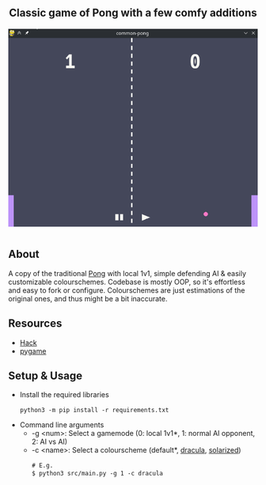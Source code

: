<div align="center" style="margin-bottom: 40px">
<h2 style="margin-bottom: 20px">Classic game of Pong with a few comfy additions</h2>
<img src="sample.gif" alt="AI vs AI with dracula-theme" widht="400" height="400">
</div>

## About
A copy of the traditional [Pong](https://en.wikipedia.org/wiki/Pong) with local 1v1, simple defending AI & easily customizable colourschemes. Codebase is mostly OOP, so it's effortless and easy to fork or configure. Colourschemes are just estimations of the original ones, and thus might be a bit inaccurate.

## Resources
* [Hack](https://github.com/source-foundry/Hack)
* [pygame](https://pypi.org/project/pygame/)

## Setup & Usage
* Install the required libraries
    ```
    python3 -m pip install -r requirements.txt
    ```
* Command line arguments
    * -g \<num>: Select a gamemode (0: local 1v1*, 1: normal AI opponent, 2: AI vs AI)
    * -c \<name>: Select a colourscheme (default*, [dracula](https://draculatheme.com), [solarized](https://ethanschoonover.com/solarized/))
        ```
        # E.g.
        $ python3 src/main.py -g 1 -c dracula
        ```
    
